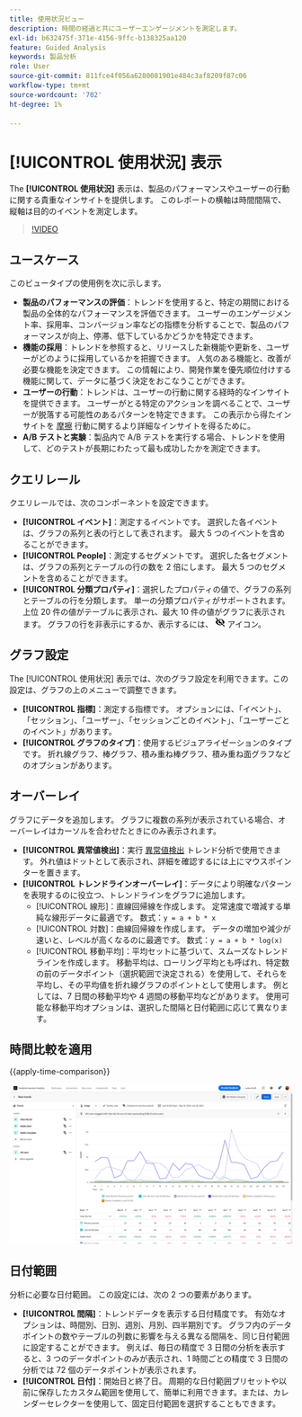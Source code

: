 ```yaml
---
title: 使用状況ビュー
description: 時間の経過と共にユーザーエンゲージメントを測定します。
exl-id: b632475f-371e-4156-9ffc-b138325aa120
feature: Guided Analysis
keywords: 製品分析
role: User
source-git-commit: 811fce4f056a6280081901e484c3af8209f87c06
workflow-type: tm+mt
source-wordcount: '702'
ht-degree: 1%

---
```


# [!UICONTROL 使用状況] 表示

The **[!UICONTROL 使用状況]** 表示は、製品のパフォーマンスやユーザーの行動に関する貴重なインサイトを提供します。 このレポートの横軸は時間間隔で、縦軸は目的のイベントを測定します。

>[!VIDEO](https://video.tv.adobe.com/v/3421666/?learn=on)

## ユースケース

このビュータイプの使用例を次に示します。

* **製品のパフォーマンスの評価**：トレンドを使用すると、特定の期間における製品の全体的なパフォーマンスを評価できます。 ユーザーのエンゲージメント率、採用率、コンバージョン率などの指標を分析することで、製品のパフォーマンスが向上、停滞、低下しているかどうかを特定できます。
* **機能の採用**：トレンドを参照すると、リリースした新機能や更新を、ユーザーがどのように採用しているかを把握できます。 人気のある機能と、改善が必要な機能を決定できます。 この情報により、開発作業を優先順位付けする機能に関して、データに基づく決定をおこなうことができます。
* **ユーザーの行動**：トレンドは、ユーザーの行動に関する経時的なインサイトを提供できます。 ユーザーがとる特定のアクションを調べることで、ユーザーが脱落する可能性のあるパターンを特定できます。 この表示から得たインサイトを [摩擦](friction.md) 行動に関するより詳細なインサイトを得るために。
* **A/B テストと実験**：製品内で A/B テストを実行する場合、トレンドを使用して、どのテストが長期にわたって最も成功したかを測定できます。

## クエリレール

クエリレールでは、次のコンポーネントを設定できます。

* **[!UICONTROL イベント]**：測定するイベントです。 選択した各イベントは、グラフの系列と表の行として表されます。 最大 5 つのイベントを含めることができます。
* **[!UICONTROL People]**：測定するセグメントです。 選択した各セグメントは、グラフの系列とテーブルの行の数を 2 倍にします。 最大 5 つのセグメントを含めることができます。
* **[!UICONTROL 分類プロパティ]**：選択したプロパティの値で、グラフの系列とテーブルの行を分類します。 単一の分類プロパティがサポートされます。 上位 20 件の値がテーブルに表示され、最大 10 件の値がグラフに表示されます。 グラフの行を非表示にするか、表示するには、 ![非表示アイコンを表示](../assets/hide-in-chart.png) アイコン。

## グラフ設定

The [!UICONTROL 使用状況] 表示では、次のグラフ設定を利用できます。この設定は、グラフの上のメニューで調整できます。

* **[!UICONTROL 指標]**：測定する指標です。 オプションには、「イベント」、「セッション」、「ユーザー」、「セッションごとのイベント」、「ユーザーごとのイベント」があります。
* **[!UICONTROL グラフのタイプ]**：使用するビジュアライゼーションのタイプです。 折れ線グラフ、棒グラフ、積み重ね棒グラフ、積み重ね面グラフなどのオプションがあります。

## オーバーレイ

グラフにデータを追加します。 グラフに複数の系列が表示されている場合、オーバーレイはカーソルを合わせたときにのみ表示されます。

* **[!UICONTROL 異常値検出]**：実行 [異常値検出](/help/analysis-workspace/c-anomaly-detection/anomaly-detection.md) トレンド分析で使用できます。 外れ値はドットとして表示され、詳細を確認するには上にマウスポインターを置きます。
* **[!UICONTROL トレンドラインオーバーレイ]**：データにより明確なパターンを表現するのに役立つ、トレンドラインをグラフに追加します。
   * [!UICONTROL 線形]：直線回帰線を作成します。 定常速度で増減する単純な線形データに最適です。 数式：`y = a + b * x`
   * [!UICONTROL 対数]：曲線回帰線を作成します。 データの増加や減少が速いと、レベルが高くなるのに最適です。 数式：`y = a + b * log(x)`
   * [!UICONTROL 移動平均]：平均セットに基づいて、スムーズなトレンドラインを作成します。 移動平均は、ローリング平均とも呼ばれ、特定数の前のデータポイント（選択範囲で決定される）を使用して、それらを平均し、その平均値を折れ線グラフのポイントとして使用します。 例としては、7 日間の移動平均や 4 週間の移動平均などがあります。 使用可能な移動平均オプションは、選択した間隔と日付範囲に応じて異なります。

## 時間比較を適用

{{apply-time-comparison}}

![使用時間の比較](../assets/usage-compare.png)

## 日付範囲

分析に必要な日付範囲。 この設定には、次の 2 つの要素があります。

* **[!UICONTROL 間隔]**：トレンドデータを表示する日付精度です。 有効なオプションは、時間別、日別、週別、月別、四半期別です。 グラフ内のデータポイントの数やテーブルの列数に影響を与える異なる間隔を、同じ日付範囲に設定することができます。 例えば、毎日の精度で 3 日間の分析を表示すると、3 つのデータポイントのみが表示され、1 時間ごとの精度で 3 日間の分析では 72 個のデータポイントが表示されます。
* **[!UICONTROL 日付]**：開始日と終了日。 周期的な日付範囲プリセットや以前に保存したカスタム範囲を使用して、簡単に利用できます。または、カレンダーセレクターを使用して、固定日付範囲を選択することもできます。
